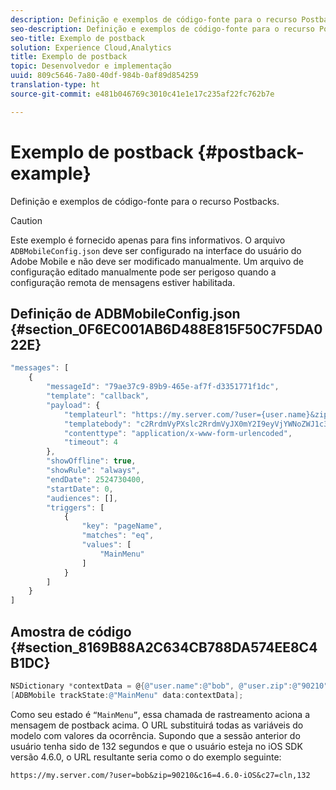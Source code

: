 ```yaml
---
description: Definição e exemplos de código-fonte para o recurso Postbacks.
seo-description: Definição e exemplos de código-fonte para o recurso Postbacks.
seo-title: Exemplo de postback
solution: Experience Cloud,Analytics
title: Exemplo de postback
topic: Desenvolvedor e implementação
uuid: 809c5646-7a80-40df-984b-0af89d854259
translation-type: ht
source-git-commit: e481b046769c3010c41e1e17c235af22fc762b7e

---
```



# Exemplo de postback {#postback-example}

Definição e exemplos de código-fonte para o recurso Postbacks.

>[!CAUTION]
>
>Este exemplo é fornecido apenas para fins informativos. O arquivo `ADBMobileConfig.json` deve ser configurado na interface do usuário do Adobe Mobile e não deve ser modificado manualmente. Um arquivo de configuração editado manualmente pode ser perigoso quando a configuração remota de mensagens estiver habilitada.

## Definição de ADBMobileConfig.json {#section_0F6EC001AB6D488E815F50C7F5DA022E}

```js
"messages": [ 
    { 
        "messageId": "79ae37c9-89b9-465e-af7f-d3351771f1dc", 
        "template": "callback", 
        "payload": {  
            "templateurl": "https://my.server.com/?user={user.name}&zip={user.zip}&c16={%sdkver%}&c27=cln,{a.PrevSessionLength}", 
            "templatebody": "c2RrdmVyPXslc2RrdmVyJX0mY2I9eyVjYWNoZWJ1c3QlfSZjbGllbnRJZD17bi5jbGllbnQuaWR9JnRzPXsldGltZXN0YW1wVSV9JnRzej17JXRpbWVzdGFtcFolfQ==", 
            "contenttype": "application/x-www-form-urlencoded",  
            "timeout": 4 
        }, 
        "showOffline": true, 
        "showRule": "always", 
        "endDate": 2524730400, 
        "startDate": 0, 
        "audiences": [], 
        "triggers": [ 
            { 
                "key": "pageName", 
                "matches": "eq", 
                "values": [ 
                    "MainMenu" 
                ] 
            } 
        ] 
    } 
] 
```

## Amostra de código {#section_8169B88A2C634CB788DA574EE8C4B1DC}

```objective-c
NSDictionary *contextData = @{@"user.name":@"bob", @"user.zip":@"90210"}; 
[ADBMobile trackState:@"MainMenu" data:contextData];
```

Como seu estado é `“MainMenu”`, essa chamada de rastreamento aciona a mensagem de postback acima. O URL substituirá todas as variáveis do modelo com valores da ocorrência. Supondo que a sessão anterior do usuário tenha sido de 132 segundos e que o usuário esteja no iOS SDK versão 4.6.0, o URL resultante seria como o do exemplo seguinte:

`https://my.server.com/?user=bob&zip=90210&c16=4.6.0-iOS&c27=cln,132`
